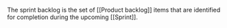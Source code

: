 The sprint backlog is the set of [[Product backlog]] items that are identified for completion during the upcoming [[Sprint]].